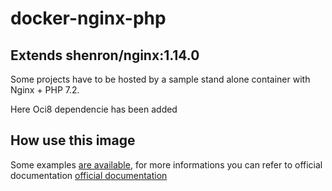 # docker-nginx-php
## Extends shenron/nginx:1.14.0

Some projects have to be hosted by a sample stand alone container with Nginx + PHP 7.2.

Here Oci8 dependencie has been added


## How use this image
Some examples [are available](https://github.com/shenron/docker-nginx/tree/master/nginx/examples), for more informations you can refer to official documentation [official documentation](https://hub.docker.com/_/nginx/) 
